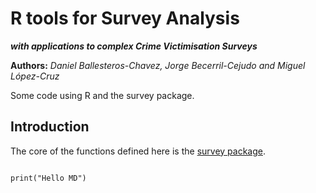 R tools for Survey Analysis
==============

***with applications to complex Crime Victimisation Surveys***

**Authors:** *Daniel Ballesteros-Chavez, Jorge Becerril-Cejudo and Miguel López-Cruz*

Some code using R and the survey package.

##  Introduction



The core of the functions defined here is the [survey package](https://cran.r-project.org/web/packages/survey/).

```{r eval=TRUE, include=TRUE}

print("Hello MD")

```

